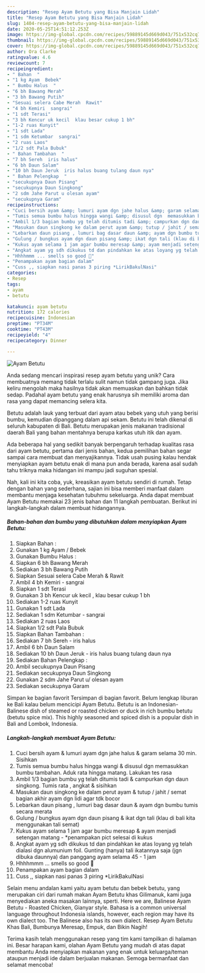```yaml
---
description: "Resep Ayam Betutu yang Bisa Manjain Lidah"
title: "Resep Ayam Betutu yang Bisa Manjain Lidah"
slug: 1404-resep-ayam-betutu-yang-bisa-manjain-lidah
date: 2020-05-25T14:51:12.253Z
image: https://img-global.cpcdn.com/recipes/59889145d669d043/751x532cq70/ayam-betutu-foto-resep-utama.jpg
thumbnail: https://img-global.cpcdn.com/recipes/59889145d669d043/751x532cq70/ayam-betutu-foto-resep-utama.jpg
cover: https://img-global.cpcdn.com/recipes/59889145d669d043/751x532cq70/ayam-betutu-foto-resep-utama.jpg
author: Ora Clarke
ratingvalue: 4.6
reviewcount: 7
recipeingredient:
- " Bahan  "
- "1 kg Ayam  Bebek"
- " Bumbu Halus  "
- "6 bh Bawang Merah"
- "3 bh Bawang Putih"
- "Sesuai selera Cabe Merah  Rawit"
- "4 bh Kemiri  sangrai"
- "1 sdt Terasi"
- "3 bh Kencur uk kecil  klau besar cukup 1 bh"
- "1-2 ruas Kunyit"
- "1 sdt Lada"
- "1 sdm Ketumbar  sangrai"
- "2 ruas Laos"
- "1/2 sdt Pala Bubuk"
- " Bahan Tambahan  "
- "7 bh Sereh  iris halus"
- "6 bh Daun Salam"
- "10 bh Daun Jeruk  iris halus buang tulang daun nya"
- " Bahan Pelengkap  "
- "secukupnya Daun Pisang"
- "secukupnya Daun Singkong"
- "2 sdm Jahe Parut u olesan ayam"
- "secukupnya Garam"
recipeinstructions:
- "Cuci bersih ayam &amp; lumuri ayam dgn jahe halus &amp; garam selama 30 min. Sisihkan"
- "Tumis semua bumbu halus hingga wangi &amp; disusul dgn  memasukkan bumbu tambahan. Aduk rata hingga matang. Lakukan tes rasa"
- "Ambil 1/3 bagian bumbu yg telah ditumis tadi &amp; campurkan dgn daun singkong. Tumis rata , angkat &amp; sisihkan"
- "Masukan daun singkong ke dalam perut ayam &amp; tutup / jahit / semat bagian akhir ayam dgn lidi agar tdk bocor"
- "Lebarkan daun pisang , lumuri bag dasar daun &amp; ayam dgn bumbu tumis secara merata"
- "Gulung / bungkus ayam dgn daun pisang &amp; ikat dgn tali (klau di bali kita menggunakan tali semat)"
- "Kukus ayam selama 1 jam agar bumbu meresap &amp; ayam menjadi setengan matang  *penampakan pict selesai di kukus"
- "Angkat ayam yg sdh dikukus td dan pindahkan ke atas loyang yg telah dialasi dgn alumunium foil. Gunting (hanya) tali ikatannya saja (jgn dibuka daunnya) dan panggang ayam selama 45 - 1 jam"
- "Hhhhmmm ... smells so good 🍴"
- "Penampakan ayam bagian dalam"
- "Cuss ,, siapkan nasi panas 3 piring *LirikBakulNasi"
categories:
- Resep
tags:
- ayam
- betutu

katakunci: ayam betutu 
nutrition: 172 calories
recipecuisine: Indonesian
preptime: "PT34M"
cooktime: "PT43M"
recipeyield: "4"
recipecategory: Dinner

---
```



![Ayam Betutu](https://img-global.cpcdn.com/recipes/59889145d669d043/751x532cq70/ayam-betutu-foto-resep-utama.jpg)

Anda sedang mencari inspirasi resep ayam betutu yang unik? Cara membuatnya memang tidak terlalu sulit namun tidak gampang juga. Jika keliru mengolah maka hasilnya tidak akan memuaskan dan bahkan tidak sedap. Padahal ayam betutu yang enak harusnya sih memiliki aroma dan rasa yang dapat memancing selera kita.

Betutu adalah lauk yang terbuat dari ayam atau bebek yang utuh yang berisi bumbu, kemudian dipanggang dalam api sekam. Betutu ini telah dikenal di seluruh kabupaten di Bali. Betutu merupakan jenis makanan tradisional daerah Bali yang bahan mentahnya berupa karkas utuh itik dan ayam.

Ada beberapa hal yang sedikit banyak berpengaruh terhadap kualitas rasa dari ayam betutu, pertama dari jenis bahan, kedua pemilihan bahan segar sampai cara membuat dan menyajikannya. Tidak usah pusing kalau hendak menyiapkan ayam betutu enak di mana pun anda berada, karena asal sudah tahu triknya maka hidangan ini mampu jadi suguhan spesial.


Nah, kali ini kita coba, yuk, kreasikan ayam betutu sendiri di rumah. Tetap dengan bahan yang sederhana, sajian ini bisa memberi manfaat dalam membantu menjaga kesehatan tubuhmu sekeluarga. Anda dapat membuat Ayam Betutu memakai 23 jenis bahan dan 11 langkah pembuatan. Berikut ini langkah-langkah dalam membuat hidangannya.

<!--inarticleads1-->

##### Bahan-bahan dan bumbu yang dibutuhkan dalam menyiapkan Ayam Betutu:

1. Siapkan  Bahan  :
1. Gunakan 1 kg Ayam / Bebek
1. Gunakan  Bumbu Halus  :
1. Siapkan 6 bh Bawang Merah
1. Sediakan 3 bh Bawang Putih
1. Siapkan Sesuai selera Cabe Merah &amp; Rawit
1. Ambil 4 bh Kemiri - sangrai
1. Siapkan 1 sdt Terasi
1. Gunakan 3 bh Kencur uk kecil , klau besar cukup 1 bh
1. Sediakan 1-2 ruas Kunyit
1. Gunakan 1 sdt Lada
1. Sediakan 1 sdm Ketumbar - sangrai
1. Sediakan 2 ruas Laos
1. Siapkan 1/2 sdt Pala Bubuk
1. Siapkan  Bahan Tambahan  :
1. Sediakan 7 bh Sereh - iris halus
1. Ambil 6 bh Daun Salam
1. Sediakan 10 bh Daun Jeruk - iris halus buang tulang daun nya
1. Sediakan  Bahan Pelengkap  :
1. Ambil secukupnya Daun Pisang
1. Sediakan secukupnya Daun Singkong
1. Gunakan 2 sdm Jahe Parut u/ olesan ayam
1. Sediakan secukupnya Garam


Simpan ke bagian favorit Tersimpan di bagian favorit. Belum lengkap liburan ke Bali kalau belum mencicipi Ayam Betutu. Betutu is an Indonesian-Balinese dish of steamed or roasted chicken or duck in rich bumbu betutu (betutu spice mix). This highly seasoned and spiced dish is a popular dish in Bali and Lombok, Indonesia. 

<!--inarticleads2-->

##### Langkah-langkah membuat Ayam Betutu:

1. Cuci bersih ayam &amp; lumuri ayam dgn jahe halus &amp; garam selama 30 min. Sisihkan
1. Tumis semua bumbu halus hingga wangi &amp; disusul dgn  memasukkan bumbu tambahan. Aduk rata hingga matang. Lakukan tes rasa
1. Ambil 1/3 bagian bumbu yg telah ditumis tadi &amp; campurkan dgn daun singkong. Tumis rata , angkat &amp; sisihkan
1. Masukan daun singkong ke dalam perut ayam &amp; tutup / jahit / semat bagian akhir ayam dgn lidi agar tdk bocor
1. Lebarkan daun pisang , lumuri bag dasar daun &amp; ayam dgn bumbu tumis secara merata
1. Gulung / bungkus ayam dgn daun pisang &amp; ikat dgn tali (klau di bali kita menggunakan tali semat)
1. Kukus ayam selama 1 jam agar bumbu meresap &amp; ayam menjadi setengan matang  - *penampakan pict selesai di kukus
1. Angkat ayam yg sdh dikukus td dan pindahkan ke atas loyang yg telah dialasi dgn alumunium foil. Gunting (hanya) tali ikatannya saja (jgn dibuka daunnya) dan panggang ayam selama 45 - 1 jam
1. Hhhhmmm ... smells so good 🍴
1. Penampakan ayam bagian dalam
1. Cuss ,, siapkan nasi panas 3 piring *LirikBakulNasi


Selain menu andalan kami yaitu ayam betutu dan bebek betutu, yang merupakan ciri dari rumah makan Ayam Betutu khas Gilimanuk, kami juga menyediakan aneka masakan lainnya, sperti. Here we are, Balinese Ayam Betutu - Roasted Chicken, Gianyar style. Bahasa is a common universal language throughout Indonesia islands, however, each region may have its own dialect too. The Balinese also has its own dialect. Resep Ayam Betutu Khas Bali, Bumbunya Meresap, Empuk, dan Bikin Nagih! 

Terima kasih telah menggunakan resep yang tim kami tampilkan di halaman ini. Besar harapan kami, olahan Ayam Betutu yang mudah di atas dapat membantu Anda menyiapkan makanan yang enak untuk keluarga/teman ataupun menjadi ide dalam berjualan makanan. Semoga bermanfaat dan selamat mencoba!
